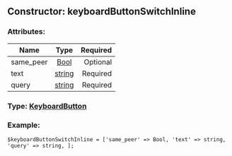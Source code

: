 ## Constructor: keyboardButtonSwitchInline  

### Attributes:

| Name     |    Type       | Required |
|----------|:-------------:|---------:|
|same\_peer|[Bool](../types/Bool.md) | Optional|
|text|[string](../types/string.md) | Required|
|query|[string](../types/string.md) | Required|


### Type: [KeyboardButton](../types/KeyboardButton.md)

### Example:


```
$keyboardButtonSwitchInline = ['same_peer' => Bool, 'text' => string, 'query' => string, ];
```